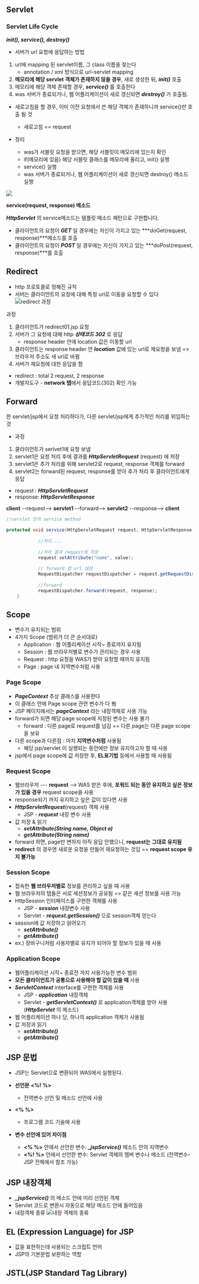 ﻿## Servlet
### Servlet Life Cycle
***init(), service(), destroy()***

- 서버가 url 요청에 응답하는 방법
1. url에 mapping 된 servlet이름, 그 class 이름을 찾는다
	- annotation / xml 방식으로 url-servlet mapping 
3. **메모리에 해당 servlet 객체가 존재하지 않을 경우**, 새로 생성한 뒤, ***init()*** 호출
4. 메모리에 해당 객체 존재할 경우, ***service()*** 를 호출한다
5. was 서버가 종료되거나, 웹 어플리케이션이 새로 갱신되면 ***destroy()*** 가 호출됨.

- 새로고침을 할 경우, 이미 이전 요청에서 쓴 해당 객체가 존재하니까 service()만 호출 될 것          
	- 새로고침 == request 

- 정리
	- was가 서블릿 요청을 받으면, 해당 서블릿이 메모리에 있는지 확인
	- if(메모리에 있음) 해당 서블릿 클래스를 메모리에 올리고, init() 실행
	- service() 실행
	- was 서버가 종료되거나, 웹 어플리케이션이 새로 갱신되면 destroy() 메소드 실행

![
](https://cphinf.pstatic.net/mooc/20180124_22/1516782982944xjogH_PNG/1_5_3_ServletLifcycle.PNG)

**service(request, response) 메소드**

***HttpServlet*** 의 service메소드는 템플릿 메소드 패턴으로 구현합니다.

-   클라이언트의 요청이 ***GET*** 일 경우에는 자신이 가지고 있는 ***doGet(request, response)***메소드를 호출
-   클라이언트의 요청이 ***POST*** 일 경우에는 자신이 가지고 있는 ***doPost(request, response)***를 호출
## Redirect
- http 프로토콜로 정해진 규칙
- 서버는 클라이언트의 요청에 대해 특정 url로 이동을 요청할 수 있다
![redirect 과정](https://cphinf.pstatic.net/mooc/20180127_5/1517046342330PRbSX_PNG/2_4_1_redirect__.PNG)

과정
1. 클라이언트가 redirect01.jsp 요청
2. 서버가 그 요청에 대해 http ***상태코드 302*** 로 응답
	- response header 안에 location 값은 이동할 url
3. 클라이언트는 response header 안 ***location*** 값에 있는 url로 재요청을 보냄 => 브라우저 주소도 새 url로 바뀜
4. 서버가 재요청에 대한 응답을 함

- redirect : total 2 request, 2 response
- 개발자도구 - **network 탭**에서 응답코드(302) 확인 가능

## Forward 
한 servlet/jsp에서 요청 처리하다가, 다른 servlet/jsp에게 추가적인 처리를 위임하는 것
- 과정
1. 클라이언트가 serlvet1에 요청 보냄
2. servlet1은 요청 처리 후에 결과를 ***HttpServletRequest*** (request) 에 저장
3. servlet1은 추가 처리를 위해 servlet2로 request, response 객체를  forward
4. servlet2는 forward된 request, response를 받아 추가 처리 후 클라이언트에게 응답

- request : ***HttpServletRequest***
- response: ***HttpServletResponse***

**client** --request--> **servlet1** --forward--> **servlet2** --response--> **client**

```java
//servlet 안의 service method

protected void service(HttpServletRequest request, HttpServletResponse response) throws ServletException, IOException {
            
            //처리....
            
            //처리 결과 request에 저장
            request.setAttribute("name", value);
            
            // forward 할 url 설정
            RequestDispatcher requestDispatcher = request.getRequestDispatcher("/next");
            
            //forward
            requestDispatcher.forward(request, response);
    }

```
## Scope
- 변수가 유지되는 범위
- 4가지 Scope (범위가 더 큰 순서대로)
	- Application : 웹 어플리케이션 시작~ 종료까지 유지됨
	- Session : 웹 브라우저별로 변수가 관리되는 경우 사용
	- Request : http 요청을 WAS가 받아 요청할 때까지 유지됨
	- Page : page 내 지역변수처럼 사용

### Page Scope
- ***PageContext*** 추상 클래스를 사용한다
- 이 클래스 안에 Page scope 관련 변수가 다 有
- JSP 페이지에서는 ***pageContext*** 라는 내장객체로 사용 가능
- forward가 되면 해당 page scope에 지정된 변수는 사용 불가
	- forward : 다른 page로 request를 넘김 == 다른 page는 다른 page scope을 보유
- 다른 scope과 다른점 : 마치 **지역변수처럼** 사용됨
	- 해당 jsp/servlet 이 실행되는 동안에만 정보 유지하고자 할 때 사용
- jsp에서 page scope에 값 저장한 후, **EL표기법** 등에서 사용할 때 사용됨

### Request Scope
- 웹브라우저 --- **request** --> WAS
받은 후에, 
**포워드 되는 동안 유지하고 싶은 정보가 있을 경우**
request scope을 사용
- response되기 까지 유지하고 싶은 값이 있다면 사용
- ***HttpServletRequest***(request) 객체 사용
	- JSP - ***request*** 내장 변수 사용
- 값 저장 & 읽기
	- ***setAttribute(String name, Object o)***
	-	***getAttribute(String name)***
- forward 하면, page만 변하지 아직 응답 안했으니, **request는 그대로 유지됨**
- **redirect** 의 경우엔 새로운 요청을 만들어 재요청하는 것임 == **request scope 유지 불가능**

### Session Scope
- 접속한 **웹 브라우저별로** 정보를 관리하고 싶을 때 사용
- 웹 브라우저의 탭들은 서로 세션정보가 공유됨 => 같은 세션 정보를 사용 가능
- HttpSession 인터페이스를 구현한 객체를 사용
	- JSP - ***session*** 내장변수 사용
	- Servlet - ***request.getSession()*** 으로 session객체 얻는다
- session에 값 저장하고 읽어오기
	- ***setAttribute()***
	- ***getAttribute()***
- ex.) 장바구니처럼 사용자별로 유지가 되어야 할 정보가 있을 때 사용	

### Application Scope
- 웹어플리케이션 시작~ 종료전 까지 사용가능한 변수 범위
- **모든 클라이언트가 공통으로 사용해야 할 값이 있을 때** 사용
- ***ServletContext*** interface를 구현한 객체를 사용
	- JSP - ***application*** 내장객체
	- Servlet - ***getServletContext()*** 로 application객체를 받아 사용 (***HttpServlet*** 의 메소드)
- 웹 어플리케이션 하나 당, 하나의 application 객체가 사용됨
- 값 저장과 읽기
	- ***setAttribute()***
	- ***getAttribute()***

## JSP 문법
- JSP는 Servlet으로 변환되어 WAS에서 실행된다.
- **선언문** **<%! %>**
	- 전역변수 선언 및 메소드 선언에 사용
- **<% %>**
	- 프로그램 코드 기술에 사용

- **변수 선언에 있어 차이점**
	- **<% %>** 안에서 선언한 변수:  ***_jspService()*** 메소드 안의 지역변수
	- **<%! %>** 안에서 선언한 변수: Servlet 객체의 멤버 변수나 메소드 (전역변수-JSP 전체에서 참조 가능)

## JSP 내장객체
- ***_jspService()*** 의 메소드 안에 미리 선언된 객체
- Servlet 코드로 변환시 자동으로 해당 메소드 안에 들어있음
- 내장객체 종류
![내장 객체의 종류](https://cphinf.pstatic.net/mooc/20180130_74/1517275973733EL11k_PNG/2_3_4_jsp_.PNG)

## EL (Expression Language) for JSP
- 값을 표현하는데 사용되는 스크립트 언어
- JSP의 기본문법 보완하는 역할

## JSTL(JSP Standard Tag Library)

